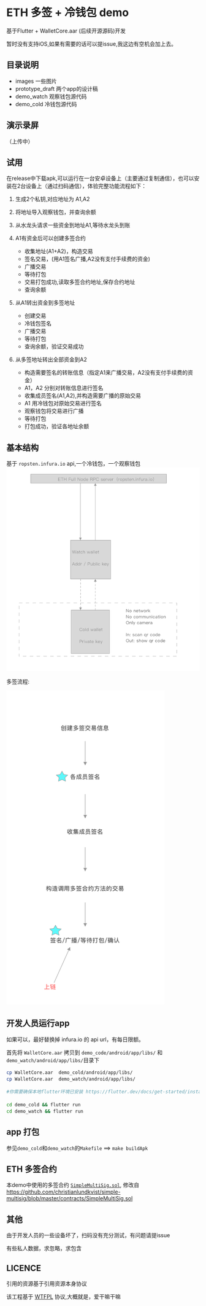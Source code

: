 # ETH 多签 + 冷钱包 demo

基于Flutter + WalletCore.aar (后续开源源码)开发

暂时没有支持iOS,如果有需要的话可以提issue,我这边有空机会加上去。

## 目录说明
- images 一些图片
- prototype_draft 两个app的设计稿
- demo_watch 观察钱包源代码
- demo_cold 冷钱包源代码

## 演示录屏
（上传中）

## 试用

在release中下载apk,可以运行在一台安卓设备上（主要通过复制通信），也可以安装在2台设备上（通过扫码通信），体验完整功能流程如下：

1. 生成2个私钥,对应地址为 A1,A2
2. 将地址导入观察钱包，并查询余额
3. 从水龙头请求一些资金到地址A1,等待水龙头到账
4. A1有资金后可以创建多签合约
    - 收集地址(A1+A2)，构造交易
    - 签名交易，(用A1签名广播,A2没有支付手续费的资金)
    - 广播交易
    - 等待打包
    - 交易打包成功,读取多签合约地址,保存合约地址
    - 查询余额


5. 从A1转出资金到多签地址
    - 创建交易
    - 冷钱包签名
    - 广播交易
    - 等待打包
    - 查询余额，验证交易成功

6. 从多签地址转出全部资金到A2
    - 构造需要签名的转账信息（指定A1来广播交易，A2没有支付手续费的资金）
    - A1，A2 分别对转账信息进行签名
    - 收集成员签名(A1,A2),并构造需要广播的原始交易
    - A1 用冷钱包对原始交易进行签名
    - 观察钱包将交易进行广播
    - 等待打包
    - 打包成功，验证各地址余额

## 基本结构
基于 `ropsten.infura.io` api,一个冷钱包，一个观察钱包
![结构图](prototype_draft/arch.png)

多签流程:

![多签流程](prototype_draft/multisig_flow.png)

## 开发人员运行app

如果可以，最好替换掉 infura.io 的 api url，有每日限额。

首先将 `WalletCore.aar` 拷贝到 `demo_code/android/app/libs/` 和 `demo_watch/android/app/libs/`目录下

```bash
cp WalletCore.aar  demo_cold/android/app/libs/
cp WalletCore.aar  demo_watch/android/app/libs/

#你需要确保本地flutter环境已安装 https://flutter.dev/docs/get-started/install

cd demo_cold && flutter run
cd demo_watch && flutter run

```

## app 打包

参见`demo_cold`和`demo_watch`的`Makefile`  ==> `make buildApk`

## ETH 多签合约

本demo中使用的多签合约 [`SimpleMultiSig.sol`](SimpleMultiSig.sol), 修改自 https://github.com/christianlundkvist/simple-multisig/blob/master/contracts/SimpleMultiSig.sol

## 其他

由于开发人员的一些设备坏了，扫码没有充分测试，有问题请提issue

有些私人数据，求忽略，求包含

## LICENCE

引用的资源基于引用资源本身协议

该工程基于 [WTFPL](http://www.wtfpl.net) 协议,大概就是，爱干嘛干嘛
